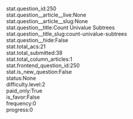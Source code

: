 stat.question_id:250  
stat.question__article__live:None  
stat.question__article__slug:None  
stat.question__title:Count Univalue Subtrees  
stat.question__title_slug:count-univalue-subtrees  
stat.question__hide:False  
stat.total_acs:21  
stat.total_submitted:38  
stat.total_column_articles:1  
stat.frontend_question_id:250  
stat.is_new_question:False  
status:None  
difficulty.level:2  
paid_only:True  
is_favor:False  
frequency:0  
progress:0  
